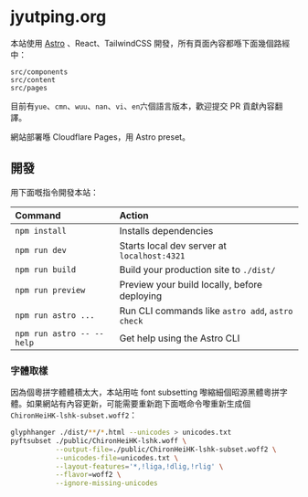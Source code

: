 # jyutping.org

本站使用 [Astro](https://astro.build/) 、React、TailwindCSS 開發，所有頁面內容都喺下面幾個路經中：

```text
src/components
src/content
src/pages
```

目前有`yue`、`cmn`、`wuu`、`nan`、`vi`、`en`六個語言版本，歡迎提交 PR 貢獻內容翻譯。

網站部署喺 Cloudflare Pages，用 Astro preset。

## 開發

用下面嘅指令開發本站：

| Command                   | Action                                           |
| :------------------------ | :----------------------------------------------- |
| `npm install`             | Installs dependencies                            |
| `npm run dev`             | Starts local dev server at `localhost:4321`      |
| `npm run build`           | Build your production site to `./dist/`          |
| `npm run preview`         | Preview your build locally, before deploying     |
| `npm run astro ...`       | Run CLI commands like `astro add`, `astro check` |
| `npm run astro -- --help` | Get help using the Astro CLI                     |

### 字體取樣

因為個粵拼字體體積太大，本站用咗 font subsetting 嚟縮細個昭源黑體粵拼字體。如果網站有內容更新，可能需要重新跑下面嘅命令嚟重新生成個`ChironHeiHK-lshk-subset.woff2`：

```bash
glyphhanger ./dist/**/*.html --unicodes > unicodes.txt
pyftsubset ./public/ChironHeiHK-lshk.woff \
           --output-file=./public/ChironHeiHK-lshk-subset.woff2 \
           --unicodes-file=unicodes.txt \
           --layout-features='*,!liga,!dlig,!rlig' \
           --flavor=woff2 \
           --ignore-missing-unicodes
```
